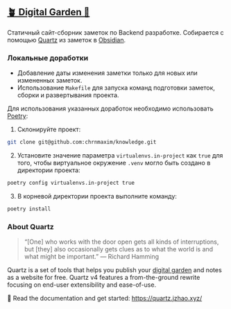 ## [🪴 Digital Garden 🔗](https://chrnmaxim.github.io/knowledge/)

Cтатичный сайт-сборник заметок по Backend разработке.
Собирается с помощью [Quartz](https://quartz.jzhao.xyz/) из заметок в [Obsidian](https://obsidian.md/).

### Локальные доработки
* Добавление даты изменения заметки только для новых или измененных заметок.
* Использование `Makefile` для запуска команд подготовки заметок, сборки и развертывания проекта.

Для использования указанных доработок необходимо использовать [Poetry](https://python-poetry.org/):
1. Склонируйте проект:
```bash
git clone git@github.com:chrnmaxim/knowledge.git
```
2. Установите значение параметра `virtualenvs.in-project` как `true` для того, чтобы виртуальное окружение `.venv` могло быть создано в директории проекта:
```bash
poetry config virtualenvs.in-project true
```
3. В корневой директории проекта выполните команду:
```bash
poetry install
```

### About Quartz
> “[One] who works with the door open gets all kinds of interruptions, but [they] also occasionally gets clues as to what the world is and what might be important.” — Richard Hamming

Quartz is a set of tools that helps you publish your [digital garden](https://jzhao.xyz/posts/networked-thought) and notes as a website for free.
Quartz v4 features a from-the-ground rewrite focusing on end-user extensibility and ease-of-use.

🔗 Read the documentation and get started: https://quartz.jzhao.xyz/
